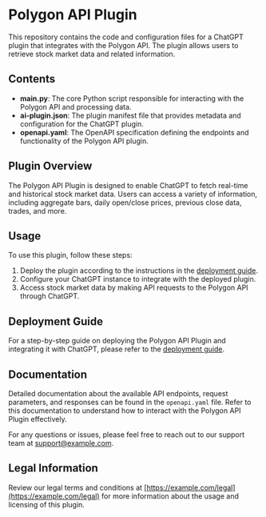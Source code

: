 # Polygon API Plugin

This repository contains the code and configuration files for a ChatGPT plugin that integrates with the Polygon API. The plugin allows users to retrieve stock market data and related information.

## Contents

- **main.py**: The core Python script responsible for interacting with the Polygon API and processing data.
- **ai-plugin.json**: The plugin manifest file that provides metadata and configuration for the ChatGPT plugin.
- **openapi.yaml**: The OpenAPI specification defining the endpoints and functionality of the Polygon API plugin.

## Plugin Overview

The Polygon API Plugin is designed to enable ChatGPT to fetch real-time and historical stock market data. Users can access a variety of information, including aggregate bars, daily open/close prices, previous close data, trades, and more.

## Usage

To use this plugin, follow these steps:

1. Deploy the plugin according to the instructions in the [deployment guide](#link-to-deployment-guide).
2. Configure your ChatGPT instance to integrate with the deployed plugin.
3. Access stock market data by making API requests to the Polygon API through ChatGPT.

## Deployment Guide

For a step-by-step guide on deploying the Polygon API Plugin and integrating it with ChatGPT, please refer to the [deployment guide](#link-to-deployment-guide).

## Documentation

Detailed documentation about the available API endpoints, request parameters, and responses can be found in the `openapi.yaml` file. Refer to this documentation to understand how to interact with the Polygon API Plugin effectively.

For any questions or issues, please feel free to reach out to our support team at [support@example.com](mailto:support@example.com).

## Legal Information

Review our legal terms and conditions at [https://example.com/legal](https://example.com/legal) for more information about the usage and licensing of this plugin.

